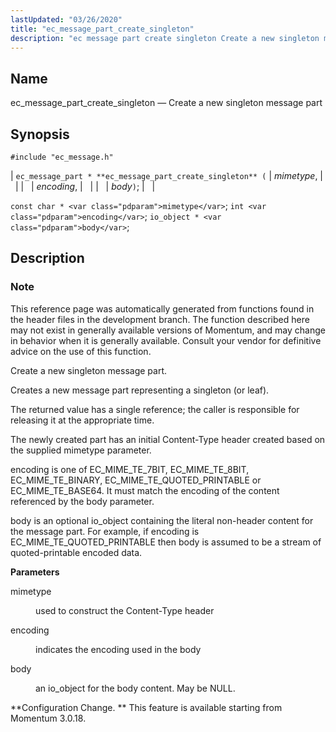```yaml
---
lastUpdated: "03/26/2020"
title: "ec_message_part_create_singleton"
description: "ec message part create singleton Create a new singleton message part ec message part ec message part create singleton mimetype encoding body const char mimetype int encoding io object body This reference page was automatically generated from functions found in the header files in the development branch The function described..."
---
```


<a name="apis.ec_message_part_create_singleton"></a> 
## Name

ec_message_part_create_singleton — Create a new singleton message part

## Synopsis

`#include "ec_message.h"`

| `ec_message_part * **ec_message_part_create_singleton** (` | <var class="pdparam">mimetype</var>, |   |
|   | <var class="pdparam">encoding</var>, |   |
|   | <var class="pdparam">body</var>`)`; |   |

`const char * <var class="pdparam">mimetype</var>`;
`int <var class="pdparam">encoding</var>`;
`io_object * <var class="pdparam">body</var>`;<a name="idp56243744"></a> 
## Description

### Note

This reference page was automatically generated from functions found in the header files in the development branch. The function described here may not exist in generally available versions of Momentum, and may change in behavior when it is generally available. Consult your vendor for definitive advice on the use of this function.

Create a new singleton message part.

Creates a new message part representing a singleton (or leaf).

The returned value has a single reference; the caller is responsible for releasing it at the appropriate time.

The newly created part has an initial Content-Type header created based on the supplied mimetype parameter.

encoding is one of EC_MIME_TE_7BIT, EC_MIME_TE_8BIT, EC_MIME_TE_BINARY, EC_MIME_TE_QUOTED_PRINTABLE or EC_MIME_TE_BASE64\. It must match the encoding of the content referenced by the body parameter.

body is an optional io_object containing the literal non-header content for the message part. For example, if encoding is EC_MIME_TE_QUOTED_PRINTABLE then body is assumed to be a stream of quoted-printable encoded data.

**<a name="idp56249584"></a> Parameters**

<dl class="variablelist">

<dt>mimetype</dt>

<dd>

used to construct the Content-Type header

</dd>

<dt>encoding</dt>

<dd>

indicates the encoding used in the body

</dd>

<dt>body</dt>

<dd>

an io_object for the body content. May be NULL.

</dd>

</dl>

**Configuration Change. ** This feature is available starting from Momentum 3.0.18.